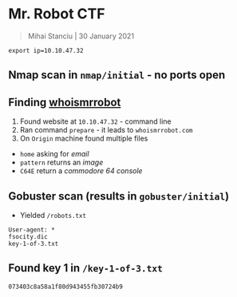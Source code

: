 # Mr. Robot CTF

> Mihai Stanciu | 30 January 2021

```
export ip=10.10.47.32
```

## Nmap scan in `nmap/initial` - no ports open

## Finding [whoismrrobot](whoismrrobot.com) 

1. Found website at `10.10.47.32` - command line
2. Ran command `prepare` - it leads to `whoismrrobot.com`
3. On `Origin` machine found multiple files
* `home` asking for _email_
* `pattern` returns an _image_
* `C64E` return a _commodore 64 console_

## Gobuster scan (results in `gobuster/initial`)

* Yielded `/robots.txt` 
```
User-agent: *
fsocity.dic
key-1-of-3.txt
```

## Found key 1 in `/key-1-of-3.txt`

```
073403c8a58a1f80d943455fb30724b9
```